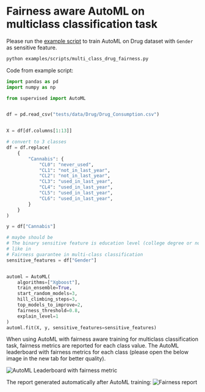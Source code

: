 # Fairness aware AutoML on multiclass classification task

Please run the [example script](https://github.com/mljar/mljar-supervised/blob/master/examples/scripts/multi_class_drug_fairness.py) to train AutoML on Drug dataset with `Gender` as sensitive feature.

```bash
python examples/scripts/multi_class_drug_fairness.py
```

Code from example script:

```python
import pandas as pd
import numpy as np

from supervised import AutoML


df = pd.read_csv("tests/data/Drug/Drug_Consumption.csv")


X = df[df.columns[1:13]]

# convert to 3 classes
df = df.replace(
    {
        "Cannabis": {
            "CL0": "never_used",
            "CL1": "not_in_last_year",
            "CL2": "not_in_last_year",
            "CL3": "used_in_last_year",
            "CL4": "used_in_last_year",
            "CL5": "used_in_last_year",
            "CL6": "used_in_last_year",
        }
    }
)

y = df["Cannabis"]

# maybe should be 
# The binary sensitive feature is education level (college degree or not).
# like in 
# Fairness guarantee in multi-class classification
sensitive_features = df["Gender"]


automl = AutoML(
    algorithms=["Xgboost"],
    train_ensemble=True,
    start_random_models=3,
    hill_climbing_steps=3,
    top_models_to_improve=2,
    fairness_threshold=0.8,
    explain_level=1
)
automl.fit(X, y, sensitive_features=sensitive_features)

```

When using AutoML with fairness aware training for multiclass classification task, fairness metrics are reported for each class value. The AutoML leaderboard with fairness metrics for each class (please open the below image in the new tab for better quality).

![AutoML Leaderboard with fairness metric](/images/multiclass-classification-automl-leaderboard-fairness.png)

The report generated automatically after AutoML training:
![Fairness report](/images/multiclass-fairness-report.gif)

